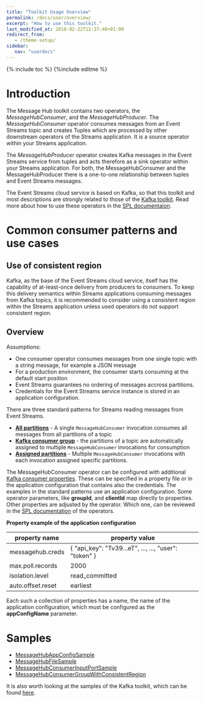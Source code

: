 ```yaml
---
title: "Toolkit Usage Overview"
permalink: /docs/user/overview/
excerpt: "How to use this toolkit."
last_modified_at: 2018-02-22T12:37:48+01:00
redirect_from:
   - /theme-setup/
sidebar:
   nav: "userdocs"
---
```

{% include toc %}
{%include editme %}

# Introduction

The Message Hub toolkit contains two operators, the *MessageHubConsumer*, and the *MessageHubProducer*.
The *MessageHubConsumer* operator consumes messages from an Event Streams topic and creates Tuples which are processed by
other downstream operators of the Streams application. It is a source operator within your Streams application.

The *MessageHubProducer* operator creates Kafka messages in the Event Streams service from tuples and acts therefore
as a sink operator within your Streams application. For both, the MessageHubConsumer and the MessageHubProducer there is a one-to-one relationship between tuples and Event Streams messages.

The Event Streams cloud service is based on Kafka, so that this toolkit and most descriptions are strongly related to those of the [Kafka toolkit](https://github.com/IBMStreams/streamsx.kafka). Read more about how to use these operators in the [SPL documentaion](https://ibmstreams.github.io/streamsx.messagehub/doc/spldoc/html/).

# Common consumer patterns and use cases

## Use of consistent region

Kafka, as the base of the Event Streams cloud service, itself has the capability of at-least-once delivery from producers to consumers. To keep this delivery semantics within Streams applications consuming messages from Kafka topics, it is recommended to consider using a consistent region within the Streams application unless used operators do not support consistent region.

## Overview

Assumptions:
* One consumer operator consumes messages from one single topic with a string message, for example a JSON message
* For a production environment, the consumer starts consuming at the default start position
* Event Streams guarantees no ordering of messages accross partitions.
* Credentials for the Event Streams service instance is stored in an application configuration.

There are three standard patterns for Streams reading messages from Event Streams.

* [**All partitions**](https://ibmstreams.github.io/streamsx.messagehub/docs/user/UsecaseAllPartitions/) - A single `MessageHubConsumer` invocation consumes all messages from all partitions of a topic
* [**Kafka consumer group**](https://ibmstreams.github.io/streamsx.messagehub/docs/user/UsecaseConsumerGroup/) - the partitions of a topic are automatically assigned to multiple `MessageHubConsumer` invocations for consumption
* [**Assigned partitions**](https://ibmstreams.github.io/streamsx.messagehub/docs/user/UsecaseAssignedPartitions/) - Multiple `MessageHubConsumer` invocations with each invocation assigned specific partitions.

The MessageHubConsumer operator can be configured with additional 
[Kafka consumer properties](https://kafka.apache.org/10/documentation.html#newconsumerconfigs). These can be specified in a property file or in the application configuration that contains also the credentials. The examples in the standard patterns use an application configuration. Some operator parameters, like **groupId**, and **clientId** map directly to properties. Other properties are adjusted by the operator. Which one, can be reviewed in the [SPL documentation](https://ibmstreams.github.io/streamsx.messagehub/docs/user/SPLDoc/) of the operators.

**Property example of the application configuration**

| property name | property value |
| --- | --- |
| messagehub.creds | { "api_key": "Tv39...eT", ..., ..., "user": "token" } |
| max.poll.records | 2000 |
| isolation.level | read_committed |
| auto.offset.reset | earliest |

Each such a collection of properties has a name, the name of the application configuration, which must be configured as the **appConfigName** parameter.

# Samples

* [MessageHubAppConfigSample](https://github.com/IBMStreams/streamsx.messagehub/tree/develop/samples/MessageHubAppConfigSample)
* [MessageHubFileSample](https://github.com/IBMStreams/streamsx.messagehub/tree/develop/samples/MessageHubFileSample)
* [MessageHubConsumerInputPortSample](https://github.com/IBMStreams/streamsx.messagehub/tree/develop/samples/MessageHubConsumerInputPortSample)
* [MessageHubConsumerGroupWithConsistentRegion](https://github.com/IBMStreams/streamsx.messagehub/tree/develop/samples/MessageHubConsumerGroupWithConsistentRegion)


It is also worth looking at the samples of the Kafka toolkit, which can be found [here](https://ibmstreams.github.io/streamsx.kafka/docs/user/overview/).
